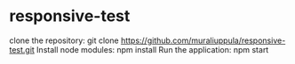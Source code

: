 # responsive-test
clone the repository: git clone https://github.com/muraliuppula/responsive-test.git
Install node modules: npm install
Run the application: npm start
